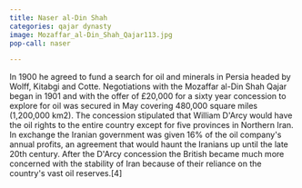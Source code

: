 ```yaml
---
title: Naser al-Din Shah
categories: qajar dynasty
image: Mozaffar_al-Din_Shah_Qajar113.jpg
pop-call: naser

---
```


In 1900 he agreed to fund a search for oil and minerals in Persia headed by Wolff, Kitabgi and Cotte. Negotiations with the Mozaffar al-Din Shah Qajar began in 1901 and with the offer of £20,000 for a sixty year concession to explore for oil was secured in May covering 480,000 square miles (1,200,000 km2). The concession stipulated that William D'Arcy would have the oil rights to the entire country except for five provinces in Northern Iran. In exchange the Iranian government was given 16% of the oil company's annual profits, an agreement that would haunt the Iranians up until the late 20th century. After the D'Arcy concession the British became much more concerned with the stability of Iran because of their reliance on the country's vast oil reserves.[4]


